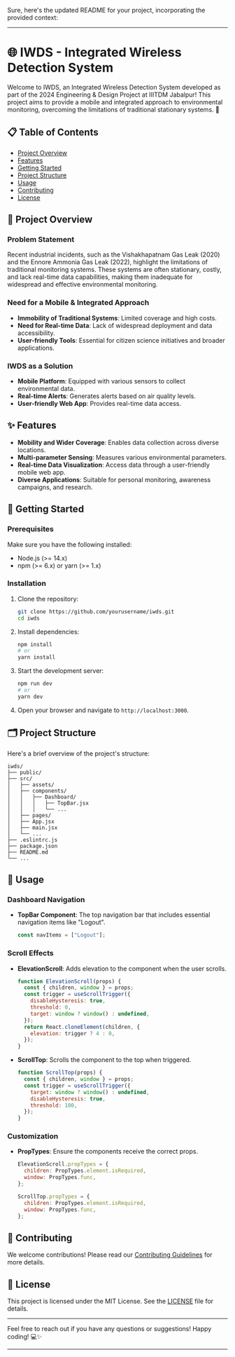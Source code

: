 Sure, here's the updated README for your project, incorporating the provided context:

---

# 🌐 IWDS - Integrated Wireless Detection System

Welcome to IWDS, an Integrated Wireless Detection System developed as part of the 2024 Engineering & Design Project at IIITDM Jabalpur! This project aims to provide a mobile and integrated approach to environmental monitoring, overcoming the limitations of traditional stationary systems. 🚀

## 📋 Table of Contents
- [Project Overview](#project-overview)
- [Features](#features)
- [Getting Started](#getting-started)
- [Project Structure](#project-structure)
- [Usage](#usage)
- [Contributing](#contributing)
- [License](#license)

## 📖 Project Overview

### Problem Statement
Recent industrial incidents, such as the Vishakhapatnam Gas Leak (2020) and the Ennore Ammonia Gas Leak (2022), highlight the limitations of traditional monitoring systems. These systems are often stationary, costly, and lack real-time data capabilities, making them inadequate for widespread and effective environmental monitoring.

### Need for a Mobile & Integrated Approach
- **Immobility of Traditional Systems**: Limited coverage and high costs.
- **Need for Real-time Data**: Lack of widespread deployment and data accessibility.
- **User-friendly Tools**: Essential for citizen science initiatives and broader applications.

### IWDS as a Solution
- **Mobile Platform**: Equipped with various sensors to collect environmental data.
- **Real-time Alerts**: Generates alerts based on air quality levels.
- **User-friendly Web App**: Provides real-time data access.

## ✨ Features
- **Mobility and Wider Coverage**: Enables data collection across diverse locations.
- **Multi-parameter Sensing**: Measures various environmental parameters.
- **Real-time Data Visualization**: Access data through a user-friendly mobile web app.
- **Diverse Applications**: Suitable for personal monitoring, awareness campaigns, and research.

## 🚀 Getting Started

### Prerequisites
Make sure you have the following installed:
- Node.js (>= 14.x)
- npm (>= 6.x) or yarn (>= 1.x)

### Installation
1. Clone the repository:
    ```bash
    git clone https://github.com/yourusername/iwds.git
    cd iwds
    ```

2. Install dependencies:
    ```bash
    npm install
    # or
    yarn install
    ```

3. Start the development server:
    ```bash
    npm run dev
    # or
    yarn dev
    ```

4. Open your browser and navigate to `http://localhost:3000`.

## 🗂 Project Structure
Here's a brief overview of the project's structure:

```
iwds/
├── public/
├── src/
│   ├── assets/
│   ├── components/
│   │   ├── Dashboard/
│   │   │   ├── TopBar.jsx
│   │   │   └── ...
│   ├── pages/
│   ├── App.jsx
│   ├── main.jsx
│   └── ...
├── .eslintrc.js
├── package.json
├── README.md
└── ...
```

## 📖 Usage

### Dashboard Navigation
- **TopBar Component**: The top navigation bar that includes essential navigation items like "Logout".
  ```jsx
  const navItems = ["Logout"];
  ```

### Scroll Effects
- **ElevationScroll**: Adds elevation to the component when the user scrolls.
  ```jsx
  function ElevationScroll(props) {
    const { children, window } = props;
    const trigger = useScrollTrigger({
      disableHysteresis: true,
      threshold: 0,
      target: window ? window() : undefined,
    });
    return React.cloneElement(children, {
      elevation: trigger ? 4 : 0,
    });
  }
  ```

- **ScrollTop**: Scrolls the component to the top when triggered.
  ```jsx
  function ScrollTop(props) {
    const { children, window } = props;
    const trigger = useScrollTrigger({
      target: window ? window() : undefined,
      disableHysteresis: true,
      threshold: 100,
    });
  }
  ```

### Customization
- **PropTypes**: Ensure the components receive the correct props.
  ```jsx
  ElevationScroll.propTypes = {
    children: PropTypes.element.isRequired,
    window: PropTypes.func,
  };

  ScrollTop.propTypes = {
    children: PropTypes.element.isRequired,
    window: PropTypes.func,
  };
  ```

## 🤝 Contributing
We welcome contributions! Please read our [Contributing Guidelines](CONTRIBUTING.md) for more details.

## 📄 License
This project is licensed under the MIT License. See the [LICENSE](LICENSE) file for details.

---

Feel free to reach out if you have any questions or suggestions! Happy coding! 💻✨

---
